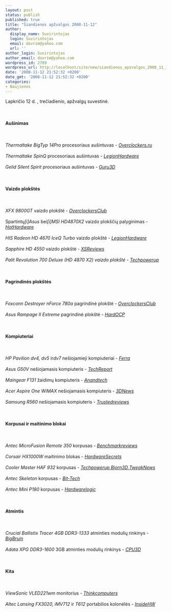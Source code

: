 ```yaml
---
layout: post
status: publish
published: true
title: "Šiandienos apžvalgos 2008-11-12"
author:
  display_name: Suvirintojas
  login: Suvirintojas
  email: dovrim@yahoo.com
  url: ''
author_login: Suvirintojas
author_email: dovrim@yahoo.com
wordpress_id: 2709
wordpress_url: http://localhost/site/new/siandienos_apzvalgos_2008_11_12/
date: '2008-11-12 21:52:32 +0200'
date_gmt: '2008-11-12 21:52:32 +0200'
categories:
- Naujienos
---
```

<p>Lapkričio 12 d. , trečiadienio, apžvalgų suvestinė.<br />
<br><br />
<br><b>Aušinimas</b><br />
<br><br />
<br><i>Thermaltake BigTyp 14Pro</i> procesoriaus aušintuvas - <i><a class="ns" href="http://www.overclockers.ru/lab/30960.shtml">Overclockers.ru</a></i><br />
<br><i>Thermaltake SpinQ</i> procesoriaus aušintuvas - <i><a class="ns" href="http://www.legionhardware.com/document.php?id=788">LegionHardware</a></i><br />
<br><i>Gelid Silent Spirit</i> procesoriaus aušintuvas - <i><a class="ns" href="http://guru3d.com/article/gelid-silent-spirit-review-cpu-cooler/">Guru3D</a></i><br />
<br><br />
<br><b>Vaizdo plokštės</b><br />
<br><br />
<br><i>XFX 9800GT</i> vaizdo plokštė - <i><a class="ns" href="http://www.overclockersclub.com/reviews/xfx_9800gt/">OverclockersClub</a></i><br />
<br>Spartintų<i>[i]Asus</i> bei<i>[i]MSI HD4870X2</i> vaizdo plokščių palyginimas - <i><a class="ns" href="http://hothardware.com/Articles/Overclocked-Radeon-HD-4870-X2-ShootOut-ASUS-MSI/">HotHardware</a></i><br />
<br><i>HIS Radeon HD 4670 IceQ Turbo</i> vaizdo plokštė - <i><a class="ns" href="http://www.legionhardware.com/document.php?id=789">LegionHardware</a></i><br />
<br><i>Sapphire HD 4550</i> vaizdo plokštė - <i><a class="ns" href="http://www.xsreviews.co.uk/reviews/graphics-cards/sapphire-hd-4550-512mb/">XSReviews</a></i><br />
<br><i>Palit Revolution 700 Deluxe (HD 4870 X2) vaizdo plokštė - <a class="ns" href="http://www.techpowerup.com/reviews/Palit/Revolution_R700/">Techpowerup</a></i><br />
<br><br />
<br><b>Pagrindinės plokštės</b><br />
<br><br />
<br><i>Foxconn Destroyer nForce 780a</i> pagrindinė plokštė - <i><a class="ns" href="http://www.overclockersclub.com/reviews/destroyer/">OverclockersClub</a></i><br />
<br><i>Asus Rampage II Extreme</i> pagrindinė plokštė - <i><a class="ns" href="http://enthusiast.hardocp.com/article.html?art=MTU3NywxLCxoZW50aHVzaWFzdA==">HardOCP</a></i><br />
<br><br />
<br><b>Kompiuteriai</b><br />
<br><br />
<br><i>HP Pavilion dv4, dv5</i> ir<i>dv7</i> nešiojamieji kompiuteriai - <i><a class="ns" href="http://www.ferra.ru/online/mobilis/82854/">Ferra</a></i><br />
<br><i>Asus G50V</i> nešiojamasis kompiuteris - <i><a class="ns" href="http://www.techreport.com/articles.x/15731">TechReport</a></i><br />
<br><i>Maingear F131</i> žaidimų kompiuteris - <i><a class="ns" href="http://www.anandtech.com/systems/showdoc.aspx?i=3455">Anandtech</a></i><br />
<br><i>Acer Aspire One WiMAX</i> nešiojamasis kompiuteris - <i><a class="ns" href="http://www.3dnews.ru/mobile/acer_aspire_one_wimax/">3DNews</a></i><br />
<br><i>Samsung R560</i> nešiojamasis kompiuteris - <i><a class="ns" href="http://www.trustedreviews.com/notebooks/review/2008/11/12/Samsung-R560-15-4-inch-Notebook/p1">Trustedreviews</a></i><br />
<br><br />
<br><b>Korpusai ir maitinimo blokai</b><br />
<br><br />
<br><i>Antec MicroFusion Remote 350</i> korpusas - <i><a class="ns" href="http://benchmarkreviews.com/index.php?option=com_content&amp;task=view&amp;id=243&amp;Itemid=61">Benchmarkreviews</a></i><br />
<br><i>Corsair HX1000W</i> maitinimo blokas - <i><a class="ns" href="http://www.hardwaresecrets.com/article/484">HardwareSecrets</a></i><br />
<br><i>Cooler Master HAF 932</i> korpusas - <i><a class="ns" href="http://www.techpowerup.com/reviews/CoolerMaster/HAF_932/">Techpowerup</a></i>,<i><a class="ns" href="http://bjorn3d.com/read.php?cID=1394">Bjorn3D</a></i>,<i><a class="ns" href="http://www.tweaknews.net/reviews/cooler_master_haf_932/">TweakNews</a></i><br />
<br><i>Antec Skeleton</i> korpusas - <i><a class="ns" href="http://www.bit-tech.net/hardware/2008/11/12/antec-skeleton/1">Bit-Tech</a></i><br />
<br><i>Antec Mini P180</i> korpusas - <i><a class="ns" href="http://www.hardwarelogic.com/news/135/ARTICLE/4890/2008-11-12.html">Hardwarelogic</a></i><br />
<br><br />
<br><b>Atmintis</b><br />
<br><br />
<br><i>Crucial Ballistix Tracer 4GB DDR3-1333</i> atminties modulių rinkinys - <i><a class="ns" href="http://www.bigbruin.com/2008/crucial1333_1">BigBruin</a></i><br />
<br><i>Adata XPG DDR3-1600</i> 3GB atminties modulių rinkinys - <i><a class="ns" href="http://www.cpu3d.com/review/6457-1/adata-xpg-ddr3-1600-tri-channel-3gb-kit/introduction.html">CPU3D</a></i><br />
<br><br />
<br><b>Kita</b><br />
<br><br />
<br><i>ViewSonic VLED221wm</i> monitorius - <i><a class="ns" href="http://www.thinkcomputers.org/index.php?x=reviews&amp;id=880">Thinkcomputers</a></i><br />
<br><i>Altec Lansing FX3020, iMV712</i> ir <i>T612</i> portabilios kolonėlės - <i><a class="ns" href="http://www.insidehw.com/Reviews/Multimedia/Altec-Lansing-Portable-Speakers.html">InsideHW</a></i><br />
<br><br />
<br><br />
<br></p>
